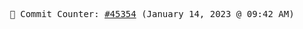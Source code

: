 <p align="center">
    <samp>
        📮 Commit Counter: <a href="https://github.com/Javascript-void0/Javascript-void0/commits/main">#45354</a> (January 14, 2023 @ 09:42 AM)
    </samp>
</p>